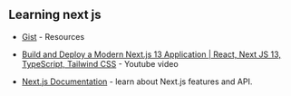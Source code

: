 ## Learning next js

- [Gist](https://gist.github.com/adrianhajdin/e41751d170881f32955f556aaa45c77c) - Resources

- [Build and Deploy a Modern Next.js 13 Application | React, Next JS 13, TypeScript, Tailwind CSS](https://www.youtube.com/watch?v=pUNSHPyVryU) - Youtube video

- [Next.js Documentation](https://nextjs.org/docs) - learn about Next.js features and API.
